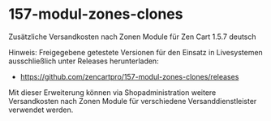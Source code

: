 # 157-modul-zones-clones
Zusätzliche Versandkosten nach Zonen Module für Zen Cart 1.5.7 deutsch

Hinweis: 
Freigegebene getestete Versionen für den Einsatz in Livesystemen ausschließlich unter Releases herunterladen:
* https://github.com/zencartpro/157-modul-zones-clones/releases

Mit dieser Erweiterung können via Shopadministration weitere Versandkosten nach Zonen Module für verschiedene Versanddienstleister verwendet werden.
